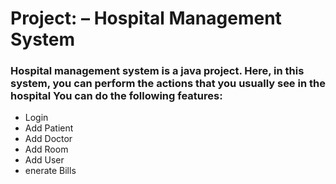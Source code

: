 # Project: – Hospital Management System
### Hospital management system is a java project. Here, in this system, you can perform the actions that you usually see in the hospital You can do the following features:

- Login
- Add Patient
- Add Doctor
- Add Room
- Add User
- enerate Bills
